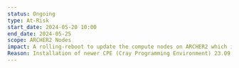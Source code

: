 ```yaml
---
status: Ongoing
type: At-Risk
start_date: 2024-05-20 10:00 
end_date: 2024-05-25
scope: ARCHER2 Nodes
impact: A rolling-reboot to update the compute nodes on ARCHER2 which includes the newer CPE (Cray Programming Environment) 23.09. This will not impact running work but once jobs finish, compute nodes will be rebooted and then be returned to service with the new updated software. Serial work is unaffected.
Reason: Installation of newer CPE (Cray Programming Environment) 23.09 
---
```


